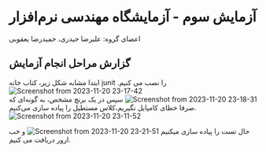 # آزمایش سوم -  آزمایشگاه مهندسی نرم‌افزار
اعضای گروه: علیرضا حیدری، حمیدرضا یعقوبی
## گزارش مراحل انجام آزمایش
ابتدا مشابه شکل زیر، کتاب خانه junit را نصب می کنیم.
![Screenshot from 2023-11-20 23-17-42](https://github.com/hamidrezayaghobi/SEL_week3/assets/59170724/35f584c6-b848-490b-8ee3-d19dd6357093)
![Screenshot from 2023-11-20 23-18-31](https://github.com/hamidrezayaghobi/SEL_week3/assets/59170724/9ed6a95b-dbb3-454d-9f00-44d4a7f32172)
سپس در یک برنچ مشخص، به گونه‌ای که صرفا خطای کامپایل نگیریم،‌کلاس مستطیل را پیاده سازی می‌کنیم.
![Screenshot from 2023-11-20 23-11-52](https://github.com/hamidrezayaghobi/SEL_week3/assets/59170724/b70f2ac4-ab76-4f3a-a7cf-fa3d03896dd8)

حال تست را پیاده سازی میکنیم
![Screenshot from 2023-11-20 23-21-51](https://github.com/hamidrezayaghobi/SEL_week3/assets/59170724/65668693-daf6-46d7-81bc-d10e3ceb3482)
و خب ارور دریافت می کنیم.

